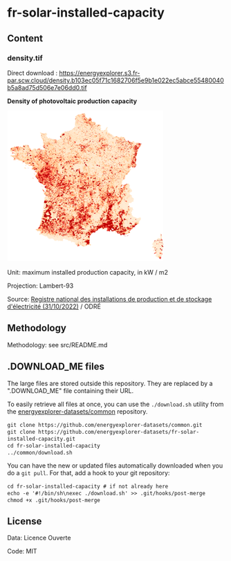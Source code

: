 # fr-solar-installed-capacity

## Content

### density.tif

Direct download : https://energyexplorer.s3.fr-par.scw.cloud/density.b103ec05f71c1682706f5e9b1e022ec5abce55480040b5a8ad75d506e7e06dd0.tif

**Density of photovoltaic production capacity**

![preview](density-preview.png)

Unit: maximum installed production capacity, in kW / m2

Projection: Lambert-93

Source: [Registre national des installations de production et de stockage d'électricité (31/10/2022)](https://odre.opendatasoft.com/explore/dataset/registre-national-installation-production-stockage-electricite-agrege/information) / ODRÉ

## Methodology

Methodology: see src/README.md

## .DOWNLOAD_ME files

The large files are stored outside this repository. They are replaced by a ".DOWNLOAD_ME" file containing their URL.

To easily retrieve all files at once, you can use the `./download.sh` utility from the [energyexplorer-datasets/common](https://github.com/energyexplorer-datasets/common) repository.

```
git clone https://github.com/energyexplorer-datasets/common.git
git clone https://github.com/energyexplorer-datasets/fr-solar-installed-capacity.git
cd fr-solar-installed-capacity
../common/download.sh
```

You can have the new or updated files automatically downloaded when you do a `git pull`. For that, add a hook to your git repository:
```
cd fr-solar-installed-capacity # if not already here
echo -e '#!/bin/sh\nexec ./download.sh' >> .git/hooks/post-merge
chmod +x .git/hooks/post-merge
```

## License

Data: Licence Ouverte

Code: MIT
